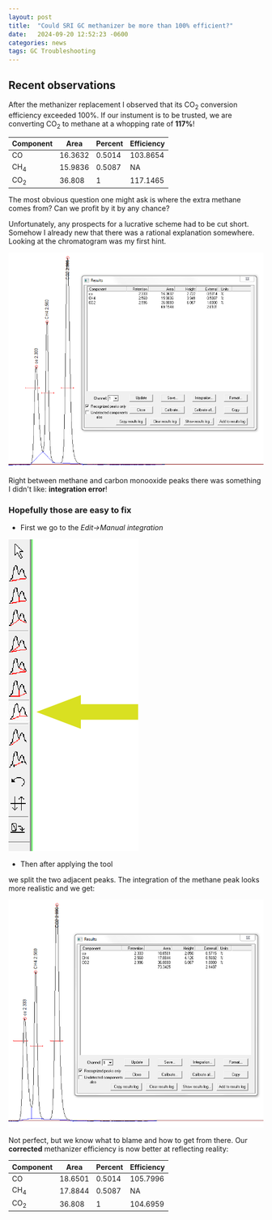 ```yaml
---
layout: post
title:  "Could SRI GC methanizer be more than 100% efficient?"
date:   2024-09-20 12:52:23 -0600
categories: news
tags: GC Troubleshooting
--- 
```


## Recent observations
After the methanizer replacement I observed that its CO<sub>2</sub> conversion efficiency exceeded 100%. If our instument is to be trusted, we are converting CO<sub>2</sub> to methane at a whopping rate of **117%**!

| Component | Area    | Percent | Efficiency |
|-----------|---------|---------|------------|
| CO        | 16.3632 | 0.5014  | 103.8654   |
| CH<sub>4</sub>       | 15.9836 | 0.5087  | NA         |
| CO<sub>2</sub>       | 36.808  | 1       | 117.1465   |


The most obvious question one might ask is where the extra methane comes from? Can we profit by it by any chance? 

Unfortunately, any prospects for a lucrative scheme had to be cut short. Somehow I already new that there was a rational explanation somewhere. Looking at the chromatogram was my first hint.

![](/images/gc1.png)

Right between methane and carbon monooxide peaks there was something I didn't like: **integration error**!

### Hopefully those are easy to fix
* First we go to the *Edit->Manual integration*

![](/images/gc2.png)

* Then after applying the tool 

we split the two adjacent peaks. The integration of the methane peak looks more realistic and we get:

![](/images/gc3.png)

Not perfect, but we know what to blame and how to get from there. Our **corrected** methanizer efficiency is now better at reflecting reality:

| Component | Area    | Percent | Efficiency |
|-----------|---------|---------|------------|
| CO     | 18.6501 | 0.5014  | 105.7996   |
|CH<sub>4</sub>       | 17.8844 | 0.5087  | NA         |
| CO<sub>2</sub>         | 36.808  | 1       | 104.6959   |

